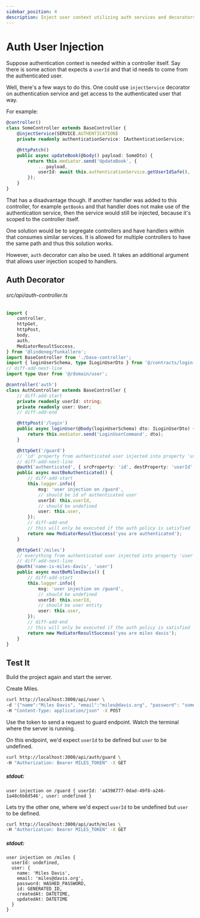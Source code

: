 ```yaml
---
sidebar_position: 4
description: Inject user context utilizing auth services and decorators
---
```


# Auth User Injection

Suppose authentication context is needed within a controller itself. Say there is some action that expects a `userId` and that id needs to come from the authenticated user.

Well, there's a few ways to do this. One could use `injectService` decorator on authentication service and get access to the authenticated user that way.

For example:

```ts
@controller()
class SomeController extends BaseController {
    @injectService(SERVICE.AUTHENTICATION)
    private readonly authenticationService: IAuthenticationService;

    @httpPatch()
    public async updateBook(@body() payload: SomeDto) {
        return this.mediator.send('UpdateBook', {
            ...payload,
            userId: await this.authenticationService.getUserIdSafe(),
        });
    }
}
```

That has a disadvantage though. If another handler was added to this controller, for example `getBooks` and that handler does not make use of the authentication service,
then the service would still be injected, because it's scoped to the controller itself.

One solution would be to segregate controllers and have handlers within that consumes similar services. It is allowed for multiple controllers to have the same path and thus this solution works.

However, `auth` decorator can also be used. It takes an additional argument that allows user injection scoped to handlers.

## Auth Decorator

###### src/api/auth-controller.ts

```ts
import {
    controller,
    httpGet,
    httpPost,
    body,
    auth,
    MediatorResultSuccess,
} from '@lindeneg/funkallero';
import BaseController from './base-controller';
import { loginUserSchema, type ILoginUserDto } from '@/contracts/login-user';
// diff-add-next-line
import type User from '@/domain/user';

@controller('auth')
class AuthController extends BaseController {
    // diff-add-start
    private readonly userId: string;
    private readonly user: User;
    // diff-add-end

    @httpPost('/login')
    public async loginUser(@body(loginUserSchema) dto: ILoginUserDto) {
        return this.mediator.send('LoginUserCommand', dto);
    }

    @httpGet('/guard')
    // 'id' property from authenticated user injected into property 'userId'
    // diff-add-next-line
    @auth('authenticated', { srcProperty: 'id', destProperty: 'userId' })
    public async mustBeAuthenticated() {
        // diff-add-start
        this.logger.info({
            msg: 'user injection on /guard',
            // should be id of authenticated user
            userId: this.userId,
            // should be undefined
            user: this.user,
        });
        // diff-add-end
        // this will only be executed if the auth policy is satisfied
        return new MediatorResultSuccess('you are authenticated');
    }

    @httpGet('/miles')
    // everything from authenticated user injected into property 'user'
    // diff-add-next-line
    @auth('name-is-miles-davis', 'user')
    public async mustBeMilesDavis() {
        // diff-add-start
        this.logger.info({
            msg: 'user injection on /guard',
            // should be undefined
            userId: this.userId,
            // should be user entity
            user: this.user,
        });
        // diff-add-end
        // this will only be executed if the auth policy is satisfied
        return new MediatorResultSuccess('you are miles davis');
    }
}
```

## Test It

Build the project again and start the server.

Create Miles.

```bash
curl http://localhost:3000/api/user \
-d '{"name":"Miles Davis", "email":"miles@davis.org", "password": "some-password"}' \
-H "Content-Type: application/json" -X POST
```

Use the token to send a request to guard endpoint. Watch the terminal where the server is running.

On this endpoint, we'd expect `userId` to be defined but `user` to be undefined.

```bash
curl http://localhost:3000/api/auth/guard \
-H "Authorization: Bearer MILES_TOKEN" -X GET
```

##### stdout:

```
user injection on /guard { userId: 'a4398777-0dad-49f8-a246-1a48c6b8d546', user: undefined }
```

Lets try the other one, where we'd expect `userId` to be undefined but `user` to be defined.

```bash
curl http://localhost:3000/api/auth/miles \
-H "Authorization: Bearer MILES_TOKEN" -X GET
```

##### stdout:

```
user injection on /miles {
  userId: undefined,
  user: {
    name: 'Miles Davis',
    email: 'miles@davis.org',
    password: HASHED_PASSWORD,
    id: GENERATED_ID,
    createdAt: DATETIME,
    updatedAt: DATETIME
  }
}
```
